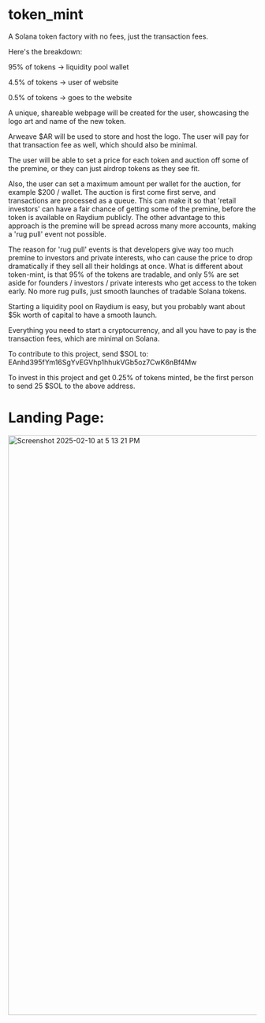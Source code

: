 # token_mint

A Solana token factory with no fees, just the transaction fees.

Here's the breakdown:

95% of tokens  -> liquidity pool wallet

4.5% of tokens -> user of website

0.5% of tokens -> goes to the website

A unique, shareable webpage will be created for the user, showcasing the logo art and name of the new token.

Arweave $AR will be used to store and host the logo. The user will pay for that transaction fee as well, which should also be minimal.

The user will be able to set a price for each token and auction off some of the premine, or they can just airdrop tokens as they see fit.

Also, the user can set a maximum amount per wallet for the auction, for example $200 / wallet. The auction is first come first serve, and transactions are processed as a queue. This can make it so that 'retail investors' can have a fair chance of getting some of the premine, before the token is available on Raydium publicly. The other advantage to this approach is the premine will be spread across many more accounts, making a 'rug pull' event not possible.

The reason for 'rug pull' events is that developers give way too much premine to investors and private interests, who can cause the price to drop dramatically if they sell all their holdings at once. What is different about token-mint, is that 95% of the tokens are tradable, and only 5% are set aside for founders / investors / private interests who get access to the token early. No more rug pulls, just smooth launches of tradable Solana tokens.

Starting a liquidity pool on Raydium is easy, but you probably want about $5k worth of capital to have a smooth launch.

Everything you need to start a cryptocurrency, and all you have to pay is the transaction fees, which are minimal on Solana.

To contribute to this project, send $SOL to: EAnhd395fYm16SgYvEGVhp1hhukVGb5oz7CwK6nBf4Mw

To invest in this project and get 0.25% of tokens minted, be the first person to send 25 $SOL to the above address.

# Landing Page:

<img width="1176" alt="Screenshot 2025-02-10 at 5 13 21 PM" src="https://github.com/user-attachments/assets/ac16b40c-8ad7-4fdb-af98-0e291c2d7b9c" />



